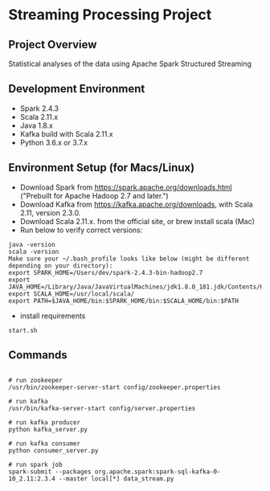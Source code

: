 # Streaming Processing Project

## Project Overview
Statistical analyses of the data using Apache Spark Structured Streaming

## Development Environment

- Spark 2.4.3
- Scala 2.11.x
- Java 1.8.x
- Kafka build with Scala 2.11.x
- Python 3.6.x or 3.7.x

## Environment Setup (for Macs/Linux)
- Download Spark from https://spark.apache.org/downloads.html ("Prebuilt for Apache Hadoop 2.7 and later.")
- Download Kafka from https://kafka.apache.org/downloads, with Scala 2.11, version 2.3.0. 
- Download Scala 2.11.x. from the official site, or brew install scala (Mac)
- Run below to verify correct versions:
```
java -version
scala -version
Make sure your ~/.bash_profile looks like below (might be different depending on your directory):
export SPARK_HOME=/Users/dev/spark-2.4.3-bin-hadoop2.7
export JAVA_HOME=/Library/Java/JavaVirtualMachines/jdk1.8.0_181.jdk/Contents/Home
export SCALA_HOME=/usr/local/scala/
export PATH=$JAVA_HOME/bin:$SPARK_HOME/bin:$SCALA_HOME/bin:$PATH
```
- install requirements 
```shell
start.sh
```

## Commands
```shell

# run zookeeper
/usr/bin/zookeeper-server-start config/zookeeper.properties

# run kafka
/usr/bin/kafka-server-start config/server.properties

# run kafka producer
python kafka_server.py

# run kafka consumer
python consumer_server.py

# run spark job
spark-submit --packages org.apache.spark:spark-sql-kafka-0-10_2.11:2.3.4 --master local[*] data_stream.py
```



